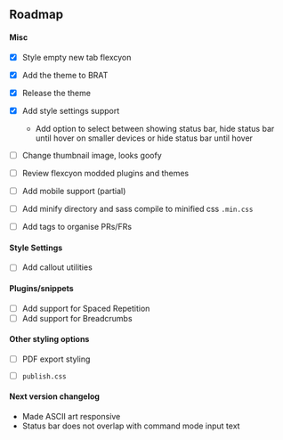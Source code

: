 ## Roadmap

#### Misc
- [x] Style empty new tab flexcyon
- [x] Add the theme to BRAT
- [x] Release the theme
- [x] Add style settings support
  - Add option to select between showing status bar, hide status bar until hover on smaller devices or hide status bar until hover
  <!-- - Support toggle showing of certain status bar for plugins like Pomodoro and Typing Speed etc (hide specific stuff, kinda pain to do) -->

- [ ] Change thumbnail image, looks goofy
- [ ] Review flexcyon modded plugins and themes
- [ ] Add mobile support (partial)
- [ ] Add minify directory and sass compile to minified css `.min.css`
- [ ] Add tags to organise PRs/FRs

#### Style Settings
<!-- - [ ] Style settings options for alternate checkbox -->
- [ ] Add callout utilities

#### Plugins/snippets
- [ ] Add support for Spaced Repetition
- [ ] Add support for Breadcrumbs

#### Other styling options
- [ ] PDF export styling
- [ ] `publish.css`


#### Next version changelog
- Made ASCII art responsive 
- Status bar does not overlap with command mode input text
<!-- - Updated documentation for style settings -->